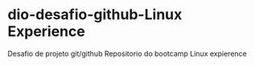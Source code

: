 # dio-desafio-github-Linux Experience
Desafio de projeto git/github
Repositorio do bootcamp Linux expierence

